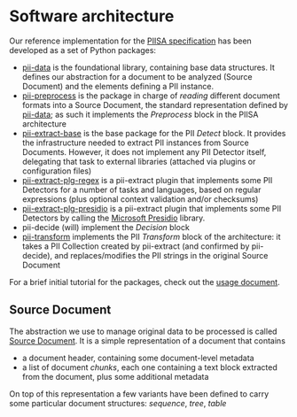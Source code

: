 # Software architecture

Our reference implementation for the [PIISA specification] has been developed
as a set of Python packages:

 * [pii-data] is the foundational library, containing base data structures. It
   defines our abstraction for a document to be analyzed (Source Document) and
   the elements defining a PII instance.
 * [pii-preprocess] is the package in charge of _reading_ different document
   formats into a Source Document, the standard representation defined by 
   [pii-data]; as such it implements the _Preprocess_ block in the PIISA
   architecture
 * [pii-extract-base] is the base package for the PII _Detect_ block. It
   provides the infrastructure needed to extract PII instances from Source
   Documents. However, it does not implement any PII Detector itself, delegating
   that task to external libraries (attached via plugins or configuration files)
 * [pii-extract-plg-regex] is a pii-extract plugin that implements some PII
   Detectors for a number of tasks and languages, based on regular expressions
   (plus optional context validation and/or checksums)
 * [pii-extract-plg-presidio] is a pii-extract plugin that implements some PII
   Detectors by calling the [Microsoft Presidio] library.
 * pii-decide (will) implement the _Decision_ block
 * [pii-transform] implements the PII _Transform_ block of the architecture:
   it takes a PII Collection created by pii-extract (and confirmed by 
   pii-decide), and replaces/modifies the PII strings in the original Source
   Document

For a brief initial tutorial for the packages, check out the [usage document].


## Source Document

The abstraction we use to manage original data to be processed is called
[Source Document]. It is a simple representation of a document that contains

 * a document header, containing some document-level metadata
 * a list of document _chunks_, each one containing a text block extracted
   from the document, plus some additional metadata
   
On top of this representation a few variants have been defined to carry 
some particular document structures: _sequence_, _tree_, _table_


[PIISA specification]: specs.md
[pii-data]: https://github.com/piisa/pii-data
[pii-preprocess]: https://github.com/piisa/pii-preprocess
[pii-extract-base]: https://github.com/piisa/pii-extract-base
[pii-extract-plg-regex]: https://github.com/piisa/pii-extract-plg-regex
[pii-extract-plg-presidio]: https://github.com/piisa/pii-extract-plg-presidio
[pii-transform]: https://github.com/piisa/pii-transform
[pii-decide]: https://github.com/piisa/pii-decide
[source document]: https://github.com/piisa/pii-data/doc/srcdocument.md
[usage document]: usage.md
[Microsoft Presidio]: https://microsoft.github.io/presidio/
